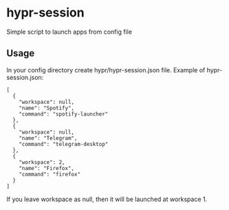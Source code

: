 # hypr-session
Simple script to launch apps from config file

## Usage
In your config directory create hypr/hypr-session.json file. 
Example of hypr-session.json:
```
[
  {
    "workspace": null,
    "name": "Spotify",
    "command": "spotify-launcher"
  },
  {
    "workspace": null,
    "name": "Telegram",
    "command": "telegram-desktop"
  },
  {
    "workspace": 2,
    "name": "Firefox",
    "command": "firefox"
  }
]
```
If you leave workspace as null, then it will be launched at workspace 1.
